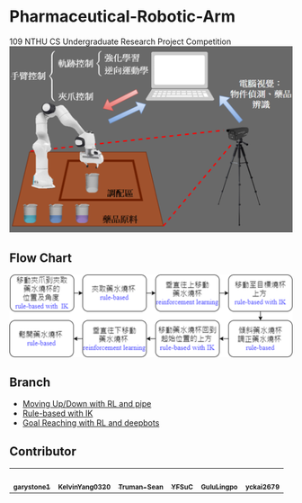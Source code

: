 # Pharmaceutical-Robotic-Arm
109 NTHU CS Undergraduate Research Project Competition
![image](https://github.com/CT-Lab/Pharmaceutical-Robotic-Arm/blob/main/img/%E5%9C%96%E7%89%874.png)
## Flow Chart
![image](https://github.com/CT-Lab/Pharmaceutical-Robotic-Arm/blob/main/img/%E5%9C%96%E7%89%871.png)
## Branch
* [Moving Up/Down with RL and pipe](https://github.com/CT-Lab/Pharmaceutical-Robotic-Arm/blob/Dopamine_Webots/README.md)
* [Rule-based with IK](https://github.com/CT-Lab/Pharmaceutical-Robotic-Arm/tree/IKPY_Only)
* [Goal Reaching with RL and deepbots](https://github.com/CT-Lab/Pharmaceutical-Robotic-Arm/tree/deepbots_TargetReaching)

## Contributor
<!-- ALL-CONTRIBUTORS-LIST:START - Do not remove or modify this section -->
<!-- prettier-ignore-start -->
<!-- markdownlint-disable -->
<table>
  <tr>
    <td align="center"><a href="https://github.com/garystone1"><img src=https://avatars2.githubusercontent.com/u/51762208?s=400&v=4" width="100px;" alt=""/><br /><sub><b>garystone1</b></sub></a><br /></td>
    <td align="center"><a href="https://github.com/KelvinYang0320"><img src="https://avatars0.githubusercontent.com/u/49781698?s=400&u=f26fb2eb309f55c20eedde1de1727d176d8fabc2&v=4" width="100px;" alt=""/><br /><sub><b>KelvinYang0320</b></sub></a><br /></td>
    <td align="center"><a href="https://github.com/Truman-Sean"><img src="https://avatars2.githubusercontent.com/u/49347439?s=460&v=4" width="100px;" alt=""/><br /><sub><b>Truman-Sean</b></sub></a><br /></td>
    <td align="center"><a href="https://github.com/YenFengSu"><img src="https://avatars1.githubusercontent.com/u/45958845?s=460&u=cb8d44ad86b0a92ceb7a012d7ec24fa1aaf61170&v=4" width="100px;" alt=""/><br /><sub><b>YFSuC</b></sub></a><br /></td>
    <td align="center"><a href="https://github.com/GuluLingpo"><img src="https://avatars0.githubusercontent.com/u/45189804?s=460&v=4" width="100px;" alt=""/><br /><sub><b>GuluLingpo</b></sub></a><br /></td>
      <td align="center"><a href="https://github.com/yckai2679"><img src="https://avatars2.githubusercontent.com/u/39800307?s=460&v=4" width="100px;" alt=""/><br /><sub><b>yckai2679</b></sub></a><br /></td>
  </tr>
</table>
